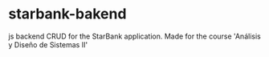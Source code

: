 # starbank-bakend
js backend CRUD for the StarBank application. Made for the course 'Análisis y Diseño de Sistemas II'

